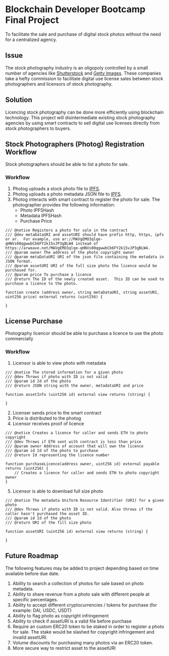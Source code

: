 # Blockchain Developer Bootcamp Final Project

To facilitate the sale and purchase of digital stock photos without the need for a centralized agency.

## Issue
The stock photography industry is an oligopoly controlled by a small number of agencies like [Shutterstock](https://www.shutterstock.com/) and [Getty Images](https://www.gettyimages.com/).  These companies take a hefty commission to facilitate digital use license sales between stock photographers and licensors of stock photography.  

## Solution
Licencing stock photography can be done more efficiently using blockchain technology.  This project will disintermediate existing stock photography agencies by using smart contracts to sell digital use licenses directly from stock photographers to buyers.

## Stock Photographers (Photog) Registration Workflow

Stock photographers should be able to list a photo for sale.

### Workflow
1. Photog uploads a stock photo file to [IPFS](https://ipfs.io/).
2. Photog uploads a photo metadata JSON file to [IPFS](https://ipfs.io/).
3. Photog interacts with smart contract to register the photo for sale.  The photographer provides the following information:
    * Photo IPFSHash
    * Metadata IPFSHash
    * Purchase Price

```
/// @notice Registers a photo for sale in the contract
/// @dev metaDataURI and assetURI should have prefix http, https, ipfs or ar.  For example, use ar://MAVgEMO3qlqe-qHNVs00qgwwbCb6FY2k15vJP3gBLW4 instead of https://arweave.net/MAVgEMO3qlqe-qHNVs00qgwwbCb6FY2k15vJP3gBLW4.
/// @param owner The address of the photo copyright owner
/// @param metaDataURI URI of the json file containing the metadata in JSON format.
/// @param assetURI URI of the full size photo the licence would be purchased for.
/// @param price To purchase a licence
/// @return The ID of the newly created asset.  This ID can be used to purchase a licence to the photo.

function create (address owner, string metaDataURI, string assetURI, uint256 price) external returns (uint256) {

}
```

## License Purchase
Photography licencor should be able to purchase a licence to use the photo commercially

### Workflow
1. Licensor is able to view photo with metadata

```
/// @notice The stored information for a given photo
/// @dev Throws if photo with ID is not valid
/// @param id Id of the photo
/// @return JSON string with the owner, metadataURI and price

function assetInfo (uint256 id) external view returns (string) {

}
```

2. Licenser sends price to the smart contract
3. Price is distributed to the photog
4. Licensor receives proof of licence 
```
/// @notice Creates a licence for caller and sends ETH to photo copyright
/// @dev Throws if ETH sent with contract is less than price
/// @param owner Address of account that will own the licence
/// @param id Id of the photo to purchase
/// @return Id representing the licence number

function purchaseLicence(address owner, uint256 id) external payable returns (uint256) {
    // Creates a licence for caller and sends ETH to photo copyright owner
}
```
5. Licensor is able to download full size photo
```
/// @notice The metadata Uniform Resource Identifier (URI) for a given photo
/// @dev Throws if photo with ID is not valid. Also throws if the caller hasn't purchased the asset ID.
/// @param id Id of the photo
/// @return URI of the fill size photo

function assetURI (uint256 id) external view returns (string) {

}
```

## Future Roadmap
The following features may be added to project depending based on time available before due date.
1. Ability to search a collection of photos for sale based on photo metadata.
1. Ability to share revenue from a photo sale with different people at specific percentages.
1. Ability to accept different cryptocurrencies / tokens for purchase (for example: DAI, USDC, USDT)
1. Ability to flag photo as copyright infringement
1. Ability to check if assetURI is a valid file before purchase
1. Require an custom ERC20 token to be staked in order to register a photo for sale.  The stake would be slashed for copyright infringement and invalid assetURI.
1. Volume discounts for purchasing many photos via an ERC20 token.
1. More secure way to restrict asset to the assetURI